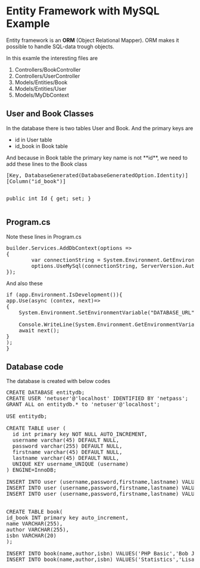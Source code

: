 # Entity Framework with MySQL Example

Entity framework is an **ORM** (Object Relational Mapper). ORM makes it possible to handle SQL-data trough objects.

In this examle the interesting files are 
<ol>
<li>Controllers/BookController</li>
<li>Controllers/UserController</li>
<li>Models/Entities/Book</li>
<li>Models/Entities/User</li>
<li>Models/MyDbContext</li>
</ol>

## User and Book Classes

In the database there is two tables User and Book. And the primary keys are 
<ul>
<li>id in User table</li>
<li>id_book in Book table</li>
</ul>
And because in Book table the primary key name is not **id**, we need to add these lines to the Book class 
<pre>
[Key, DatabaseGenerated(DatabaseGeneratedOption.Identity)]
[Column("id_book")]

public int Id { get; set; }
</pre>

## Program.cs

Note these lines in Program.cs
<pre>
builder.Services.AddDbContext<MyDbContext>(options =>
{
        var connectionString = System.Environment.GetEnvironmentVariable("DATABASE_URL");
        options.UseMySql(connectionString, ServerVersion.AutoDetect(connectionString));
});
</pre>
And also these
<pre>
if (app.Environment.IsDevelopment()){
app.Use(async (contex, next)=>
{
    System.Environment.SetEnvironmentVariable("DATABASE_URL", "server=127.0.0.1;user id=netuser;password=netpass;port=3306;database=entitydb;");

    Console.WriteLine(System.Environment.GetEnvironmentVariable("DATABASE_URL"));
    await next();
}
);
}
</pre>

## Database code

The database is created with below codes
<pre>
CREATE DATABASE entitydb;
CREATE USER 'netuser'@'localhost' IDENTIFIED BY 'netpass';
GRANT ALL on entitydb.* to 'netuser'@'localhost';

USE entitydb;

CREATE TABLE user (
  id int primary key NOT NULL AUTO_INCREMENT,
  username varchar(45) DEFAULT NULL,
  password varchar(255) DEFAULT NULL,
  firstname varchar(45) DEFAULT NULL,
  lastname varchar(45) DEFAULT NULL,
  UNIQUE KEY username_UNIQUE (username)
) ENGINE=InnoDB;

INSERT INTO user (username,password,firstname,lastname) VALUES ('user01','pass1','Lisa','Smith');
INSERT INTO user (username,password,firstname,lastname) VALUES ('user02','pass2','Jim','Jones');
INSERT INTO user (username,password,firstname,lastname) VALUES ('user03','pass3','Ann','Daniels');


CREATE TABLE book(
id_book INT primary key auto_increment,
name VARCHAR(255),
author VARCHAR(255),
isbn VARCHAR(20)
);

INSERT INTO book(name,author,isbn) VALUES('PHP Basic','Bob Jones','123-456-789-111-x');
INSERT INTO book(name,author,isbn) VALUES('Statistics','Lisa Smith','222-333-444-555-y');
</pre>